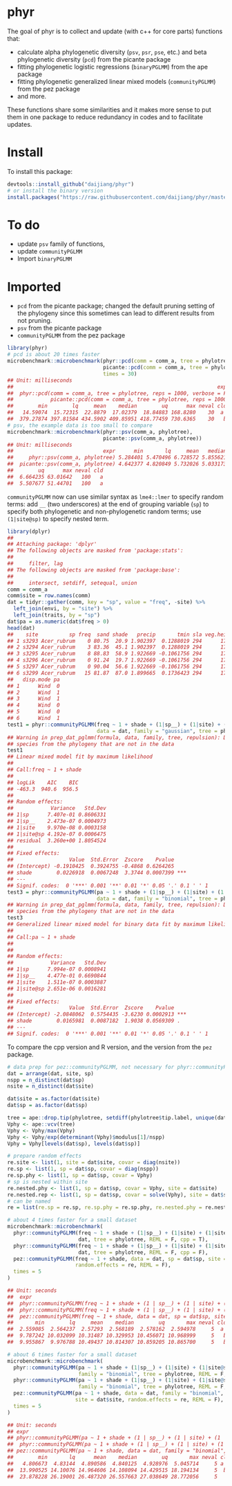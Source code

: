 
<!-- README.md is generated from README.Rmd. Please edit that file -->
phyr
====

The goal of phyr is to collect and update (with c++ for core parts) functions that:

-   calculate alpha phylogenetic diversity (`psv`, `psr`, `pse`, etc.) and beta phylogenetic diversity (`pcd`) from the picante package
-   fitting phylogenetic logistic regressions (`binaryPGLMM`) from the ape package
-   fitting phylogenetic generalized linear mixed models (`communityPGLMM`) from the pez package
-   and more.

These functions share some similarities and it makes more sense to put them in one package to reduce redundancy in codes and to facilitate updates.

Install
=======

To install this package:

``` r
devtools::install_github("daijiang/phyr")
# or install the binary version
install.packages("https://raw.githubusercontent.com/daijiang/phyr/master/phyr_0.1.1.tgz", repos = NULL)
```

To do
=====

-   update `psv` family of functions,
-   update `communityPGLMM`
-   Import `binaryPGLMM`

Imported
========

-   `pcd` from the picante package; changed the default pruning setting of the phylogeny since this sometimes can lead to different results from not pruning.
-   `psv` from the picante package
-   `communityPGLMM` from the pez package

``` r
library(phyr)
# pcd is about 20 times faster
microbenchmark::microbenchmark(phyr::pcd(comm = comm_a, tree = phylotree, reps = 1000, verbose = F),
                               picante::pcd(comm = comm_a, tree = phylotree, reps = 1000),
                               times = 30)
## Unit: milliseconds
##                                                                  expr
##  phyr::pcd(comm = comm_a, tree = phylotree, reps = 1000, verbose = F)
##            picante::pcd(comm = comm_a, tree = phylotree, reps = 1000)
##        min        lq     mean    median        uq      max neval cld
##   14.59074  15.72315  22.8879  17.02379  18.84883 168.8280    30  a 
##  379.27874 397.81584 434.5902 409.85951 418.77459 730.6365    30   b
# psv, the example data is too small to compare
microbenchmark::microbenchmark(phyr::psv(comm_a, phylotree),
                               picante::psv(comm_a, phylotree))
## Unit: milliseconds
##                             expr      min       lq     mean   median
##     phyr::psv(comm_a, phylotree) 5.284401 5.470496 6.728572 5.855621
##  picante::psv(comm_a, phylotree) 4.642377 4.820849 5.732026 5.033173
##        uq      max neval cld
##  6.664235 63.01642   100   a
##  5.507677 51.44701   100   a
```

`communityPGLMM` now can use similar syntax as `lme4::lmer` to specify random terms: add `__` (two underscores) at the end of grouping variable (`sp`) to specify both phylogenetic and non-phylogenetic random terms; use `(1|site@sp)` to specify nested term.

``` r
library(dplyr)
## 
## Attaching package: 'dplyr'
## The following objects are masked from 'package:stats':
## 
##     filter, lag
## The following objects are masked from 'package:base':
## 
##     intersect, setdiff, setequal, union
comm = comm_a
comm$site = row.names(comm)
dat = tidyr::gather(comm, key = "sp", value = "freq", -site) %>% 
  left_join(envi, by = "site") %>% 
  left_join(traits, by = "sp")
dat$pa = as.numeric(dat$freq > 0)
head(dat)
##    site          sp freq  sand shade   precip       tmin sla veg.height
## 1 s3293 Acer_rubrum    0 80.75  20.9 1.902397  0.1288019 294      170.5
## 2 s3294 Acer_rubrum    3 83.36  45.1 1.902397  0.1288019 294      170.5
## 3 s3295 Acer_rubrum    8 88.83  58.9 1.922669 -0.1061756 294      170.5
## 4 s3296 Acer_rubrum    0 91.24  19.7 1.922669 -0.1061756 294      170.5
## 5 s3297 Acer_rubrum    0 90.04  56.6 1.922669 -0.1061756 294      170.5
## 6 s3299 Acer_rubrum   15 81.87  87.0 1.899665  0.1736423 294      170.5
##   disp.mode pa
## 1      Wind  0
## 2      Wind  1
## 3      Wind  1
## 4      Wind  0
## 5      Wind  0
## 6      Wind  1
test1 = phyr::communityPGLMM(freq ~ 1 + shade + (1|sp__) + (1|site) + (1|site@sp), 
                             data = dat, family = "gaussian", tree = phylotree, REML = F)
## Warning in prep_dat_pglmm(formula, data, family, tree, repulsion): Drop
## species from the phylogeny that are not in the data
test1
## Linear mixed model fit by maximum likelihood
## 
## Call:freq ~ 1 + shade
## 
## logLik    AIC    BIC 
## -463.3  940.6  956.5 
## 
## Random effects:
##            Variance   Std.Dev
## 1|sp      7.407e-01 0.8606331
## 1|sp__    2.473e-07 0.0004973
## 1|site    9.970e-08 0.0003158
## 1|site@sp 4.192e-07 0.0006475
## residual  3.260e+00 1.8054524
## 
## Fixed effects:
##                  Value  Std.Error  Zscore    Pvalue    
## (Intercept) -0.1910425  0.3924755 -0.4868 0.6264265    
## shade        0.0226918  0.0067248  3.3744 0.0007399 ***
## ---
## Signif. codes:  0 '***' 0.001 '**' 0.01 '*' 0.05 '.' 0.1 ' ' 1
test3 = phyr::communityPGLMM(pa ~ 1 + shade + (1|sp__) + (1|site) + (1|site@sp), 
                             data = dat, family = "binomial", tree = phylotree, REML = F)
## Warning in prep_dat_pglmm(formula, data, family, tree, repulsion): Drop
## species from the phylogeny that are not in the data
test3
## Generalized linear mixed model for binary data fit by maximum likelihood
## 
## Call:pa ~ 1 + shade
## 
## 
## Random effects:
##            Variance   Std.Dev
## 1|sp      7.994e-07 0.0008941
## 1|sp__    4.477e-01 0.6690844
## 1|site    1.511e-07 0.0003887
## 1|site@sp 2.651e-06 0.0016281
## 
## Fixed effects:
##                  Value  Std.Error  Zscore    Pvalue    
## (Intercept) -2.0848062  0.5754435 -3.6230 0.0002913 ***
## shade        0.0165981  0.0087182  1.9038 0.0569309 .  
## ---
## Signif. codes:  0 '***' 0.001 '**' 0.01 '*' 0.05 '.' 0.1 ' ' 1
```

To compare the cpp version and R version, and the version from the `pez` package.

``` r
# data prep for pez::communityPGLMM, not necessary for phyr::communityPGLMM
dat = arrange(dat, site, sp)
nspp = n_distinct(dat$sp)
nsite = n_distinct(dat$site)

dat$site = as.factor(dat$site)
dat$sp = as.factor(dat$sp)

tree = ape::drop.tip(phylotree, setdiff(phylotree$tip.label, unique(dat$sp)))
Vphy <- ape::vcv(tree)
Vphy <- Vphy/max(Vphy)
Vphy <- Vphy/exp(determinant(Vphy)$modulus[1]/nspp)
Vphy = Vphy[levels(dat$sp), levels(dat$sp)]

# prepare random effects
re.site <- list(1, site = dat$site, covar = diag(nsite))
re.sp <- list(1, sp = dat$sp, covar = diag(nspp))
re.sp.phy <- list(1, sp = dat$sp, covar = Vphy)
# sp is nested within site
re.nested.phy <- list(1, sp = dat$sp, covar = Vphy, site = dat$site)
re.nested.rep <- list(1, sp = dat$sp, covar = solve(Vphy), site = dat$site)
# can be named 
re = list(re.sp = re.sp, re.sp.phy = re.sp.phy, re.nested.phy = re.nested.phy, re.site = re.site)

# about 4 times faster for a small dataset
microbenchmark::microbenchmark(
  phyr::communityPGLMM(freq ~ 1 + shade + (1|sp__) + (1|site) + (1|site@sp), 
                       dat, tree = phylotree, REML = F, cpp = T),
  phyr::communityPGLMM(freq ~ 1 + shade + (1|sp__) + (1|site) + (1|site@sp), 
                       dat, tree = phylotree, REML = F, cpp = F),
  pez::communityPGLMM(freq ~ 1 + shade, data = dat, sp = dat$sp, site = dat$site, 
                      random.effects = re, REML = F),
  times = 5
)

## Unit: seconds
##  expr
##  phyr::communityPGLMM(freq ~ 1 + shade + (1 | sp__) + (1 | site) + (1 | site@sp), dat, tree = phylotree, REML = F, cpp = T)
##  phyr::communityPGLMM(freq ~ 1 + shade + (1 | sp__) + (1 | site) + (1 | site@sp), dat, tree = phylotree, REML = F, cpp = F)
##  pez::communityPGLMM(freq ~ 1 + shade, data = dat, sp = dat$sp, site = dat$site, random.effects = re, REML = F)
##       min        lq     mean    median        uq       max neval cld
##  2.559085  2.564237  2.57293  2.568189  2.578162  2.594978     5  a 
##  9.787242 10.032099 10.31487 10.329953 10.456071 10.968999     5   b
##  9.955867  9.976788 10.49437 10.814307 10.859205 10.865700     5   b

# about 6 times faster for a small dataset
microbenchmark::microbenchmark(
  phyr::communityPGLMM(pa ~ 1 + shade + (1|sp__) + (1|site) + (1|site@sp), dat, 
                       family = "binomial", tree = phylotree, REML = F, cpp = T),
  phyr::communityPGLMM(pa ~ 1 + shade + (1|sp__) + (1|site) + (1|site@sp), dat, 
                       family = "binomial", tree = phylotree, REML = F, cpp = F),
  pez::communityPGLMM(pa ~ 1 + shade, data = dat, family = "binomial", sp = dat$sp, 
                      site = dat$site, random.effects = re, REML = F),
  times = 5
)

## Unit: seconds
## expr
## phyr::communityPGLMM(pa ~ 1 + shade + (1 | sp__) + (1 | site) + (1 | site@sp), dat, family = "binomial", tree = phylotree, REML = F, cpp = T)
##  phyr::communityPGLMM(pa ~ 1 + shade + (1 | sp__) + (1 | site) + (1 | site@sp), dat, family = "binomial", tree = phylotree, REML = F, cpp = F)
## pez::communityPGLMM(pa ~ 1 + shade, data = dat, family = "binomial", sp = dat$sp, site = dat$site, random.effects = re, REML = F)
##        min       lq      mean    median        uq       max neval cld
##   4.806673  4.83144  4.890586  4.840125  4.928976  5.045714     5 a  
##  13.990525 14.10076 14.964606 14.108094 14.429515 18.194134     5  b 
##  23.878228 26.19001 26.487320 26.557663 27.038649 28.772056     5   c
```
